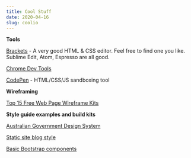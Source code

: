 ```yaml
---
title: Cool Stuff
date: 2020-04-16
slug: coolio
---
```


**Tools**

[Brackets](http://brackets.io/) - A very good HTML & CSS editor. Feel free to find one you like. Sublime Edit, Atom, Espresso are all good.

[Chrome Dev Tools](https://developers.google.com/web/tools/chrome-devtools)

[CodePen](https://codepen.io/pen/?editors=1100) - HTML/CSS/JS sandboxing tool

**Wireframing**

[Top 15 Free Web Page Wireframe Kits](https://colorlib.com/wp/free-web-page-wireframe-kits/)

**Style guide examples and build kits**

[Australian Government Design System](https://designsystem.gov.au/get-started/)

[Static site blog style](https://goofy-wescoff-c2d4fd.netlify.app/styleguide/)

[Basic Bootstrap components](https://afterimagedesigns.com/wp-bootstrap-starter/components/)
